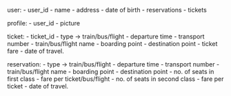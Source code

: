 user:
    - user_id
    - name
    - address
    - date of birth
    - reservations
    - tickets

profile:
    - user_id
    - picture

ticket:
    - ticket_id
    - type -> train/bus/flight
    - departure time
    - transport number
    - train/bus/flight name
    - boarding point
    - destination point
    - ticket fare
    - date of travel.

reservation:
    - type -> train/bus/flight
    - departure time
    - transport number
    - train/bus/flight name
    - boarding point
    - destination point
    - no. of seats in first class
    - fare per ticket/bus/flight
    - no. of seats in second class
    - fare per ticket
    - date of travel.